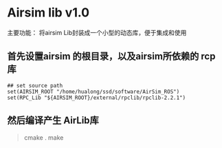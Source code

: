 
# Airsim lib v1.0

主要功能： 将airsim Lib封装成一个小型的动态库，便于集成和使用

## 首先设置airsim 的根目录，以及airsim所依赖的 rcp库

```
## set source path
set(AIRSIM_ROOT "/home/hualong/ssd/software/AirSim_ROS")
set(RPC_Lib "${AIRSIM_ROOT}/external/rpclib/rpclib-2.2.1")
```

## 然后编译产生 AirLib库

> cmake .
> make
